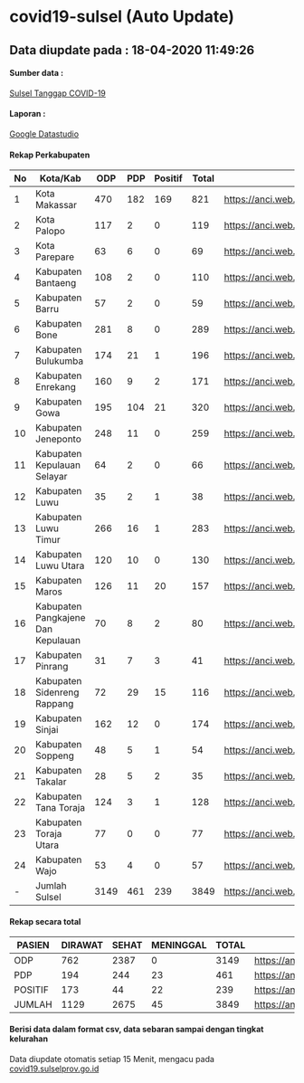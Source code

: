 # covid19-sulsel (Auto Update)

## Data diupdate pada : 18-04-2020 11:49:26

#### Sumber data :
[Sulsel Tanggap COVID-19](https://covid19.sulselprov.go.id)

#### Laporan :
[Google Datastudio](https://datastudio.google.com/reporting/29b5c6e3-f3d8-4c7e-a88b-39df6365b057)

#### Rekap Perkabupaten 
|No|Kota/Kab|ODP|PDP|Positif|Total|Link|
| --- | --- | --- | --- | --- | --- | --- |
|1|Kota Makassar|470|182|169|821|https://anci.web.id/cor/kota_makassar|
|2|Kota Palopo|117|2|0|119|https://anci.web.id/cor/kota_palopo|
|3|Kota Parepare|63|6|0|69|https://anci.web.id/cor/kota_parepare|
|4|Kabupaten Bantaeng|108|2|0|110|https://anci.web.id/cor/kabupaten_bantaeng|
|5|Kabupaten Barru|57|2|0|59|https://anci.web.id/cor/kabupaten_barru|
|6|Kabupaten Bone|281|8|0|289|https://anci.web.id/cor/kabupaten_bone|
|7|Kabupaten Bulukumba|174|21|1|196|https://anci.web.id/cor/kabupaten_bulukumba|
|8|Kabupaten Enrekang|160|9|2|171|https://anci.web.id/cor/kabupaten_enrekang|
|9|Kabupaten Gowa|195|104|21|320|https://anci.web.id/cor/kabupaten_gowa|
|10|Kabupaten Jeneponto|248|11|0|259|https://anci.web.id/cor/kabupaten_jeneponto|
|11|Kabupaten Kepulauan Selayar|64|2|0|66|https://anci.web.id/cor/kabupaten_kepulauan_selayar|
|12|Kabupaten Luwu|35|2|1|38|https://anci.web.id/cor/kabupaten_luwu|
|13|Kabupaten Luwu Timur|266|16|1|283|https://anci.web.id/cor/kabupaten_luwu_timur|
|14|Kabupaten Luwu Utara|120|10|0|130|https://anci.web.id/cor/kabupaten_luwu_utara|
|15|Kabupaten Maros|126|11|20|157|https://anci.web.id/cor/kabupaten_maros|
|16|Kabupaten Pangkajene Dan Kepulauan|70|8|2|80|https://anci.web.id/cor/kabupaten_pangkajene_dan_kepulauan|
|17|Kabupaten Pinrang|31|7|3|41|https://anci.web.id/cor/kabupaten_pinrang|
|18|Kabupaten Sidenreng Rappang|72|29|15|116|https://anci.web.id/cor/kabupaten_sidenreng_rappang|
|19|Kabupaten Sinjai|162|12|0|174|https://anci.web.id/cor/kabupaten_sinjai|
|20|Kabupaten Soppeng|48|5|1|54|https://anci.web.id/cor/kabupaten_soppeng|
|21|Kabupaten Takalar|28|5|2|35|https://anci.web.id/cor/kabupaten_takalar|
|22|Kabupaten Tana Toraja|124|3|1|128|https://anci.web.id/cor/kabupaten_tana_toraja|
|23|Kabupaten Toraja Utara|77|0|0|77|https://anci.web.id/cor/kabupaten_toraja_utara|
|24|Kabupaten Wajo|53|4|0|57|https://anci.web.id/cor/kabupaten_wajo|
|-|Jumlah Sulsel|3149|461|239|3849|https://anci.web.id/cor/jumlah_sulsel|

#### Rekap secara total

| PASIEN | DIRAWAT | SEHAT | MENINGGAL | TOTAL | LINK |
| ---- | -------- | ---- | ---- |  ---- | ---- |
| ODP | 762 | 2387 | 0 | 3149 | https://anci.web.id/cor/odp_detail.html |
| PDP | 194 | 244 | 23 | 461 | https://anci.web.id/cor/pdp_detail.html |
| POSITIF | 173 | 44 | 22 | 239 | https://anci.web.id/cor/positif_detail.html |
| JUMLAH | 1129 | 2675 | 45 | 3849 | https://anci.web.id/cor/jumlah_sulsel/ |

 
#### Berisi data dalam format csv, data sebaran sampai dengan tingkat kelurahan

Data diupdate otomatis setiap 15 Menit, mengacu pada [covid19.sulselprov.go.id](https://covid19.sulselprov.go.id)


